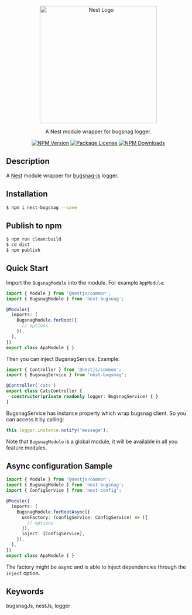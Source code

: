 <p align="center">
  <a href="http://nestjs.com/" target="blank"><img src="https://nestjs.com/img/logo_text.svg" width="320" alt="Nest Logo" /></a>
</p>

 <p align="center">A Nest module wrapper for bugsnag logger.</p>
 
<p align="center">
<a href="https://github.com/nkaurelien/nest-bugsnag"><img src="https://img.shields.io/npm/v/nest-bugsnag.svg" alt="NPM Version" /></a>
<a href="https://github.com/nkaurelien/nest-bugsnag"><img src="https://img.shields.io/npm/l/nest-bugsnag.svg" alt="Package License" /></a>
<a href="https://github.com/nkaurelien/nest-bugsnag"><img src="https://img.shields.io/npm/dm/nest-bugsnag.svg" alt="NPM Downloads" /></a>
</p>

## Description

A [Nest](https://github.com/nestjs/nest) module wrapper for [bugsnag-js](https://github.com/bugsnag/bugsnag-js) logger.

## Installation

```bash
$ npm i nest-bugsnag --save
```

## Publish to npm
```bash
$ npm run clean:build
$ cd dist
$ npm publish
```

## Quick Start

Import the `BugsnagModule` into the module. For example `AppModule`:

```typescript
import { Module } from '@nestjs/common';
import { BugsnagModule } from 'nest-bugsnag';

@Module({
  imports: [
    BugsnagModule.forRoot({
      // options
    }),
  ],
})
export class AppModule { }
```

Then you can inject BugsnagService. Example:

```typescript
import { Controller } from '@nestjs/common';
import { BugsnagService } from 'nest-bugsnag';

@Controller('cats')
export class CatsController {
  constructor(private readonly logger: BugsnagService) { }
}
```

BugsnagService has instance property which wrap bugsnag client. So you can access it by calling:

```typescript
this.logger.instance.notify('message');
```

Note that `BugsnagModule` is a global module, it will be available in all you feature modules.

## Async configuration Sample

```typescript
import { Module } from '@nestjs/common';
import { BugsnagModule } from 'nest-bugsnag';
import { ConfigService } from 'nest-config';

@Module({
  imports: [
    BugsnagModule.forRootAsync({
      useFactory: (configService: ConfigService) => ({
        // options
      }),
      inject: [ConfigService],
    }),
  ],
})
export class AppModule { }
```

The factory might be async and is able to inject dependencies through the `inject` option.

## Keywords
bugsnagJs, nestJs, logger
